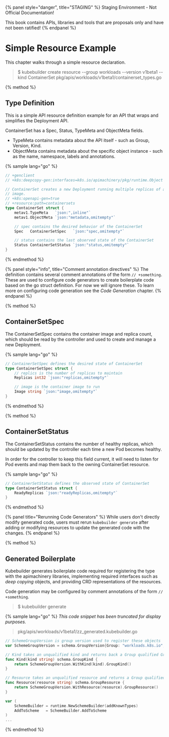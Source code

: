 {% panel style="danger", title="STAGING" %}
Staging Environment - Not Official Documentation!

This book contains APIs, libraries and tools that are proposals only and have not been ratified!
{% endpanel %}

# Simple Resource Example

This chapter walks through a simple resource declaration.

> $ kubebuilder create resource --group workloads --version v1beta1 --kind ContainerSet
> pkg/apis/workloads/v1beta1/containerset_types.go

{% method %}
## Type Definition

This is a simple API resource definition example for an API that wraps and simplifies the Deployment API.

ContainerSet has a Spec, Status, TypeMeta and ObjectMeta fields.

- TypeMeta contains metadata about the API itself - such as Group, Version, Kind.
- ObjectMeta contains metadata about the specific object instance - such as the name, namespace, labels and annotations.

{% sample lang="go" %}
```go
// +genclient
// +k8s:deepcopy-gen:interfaces=k8s.io/apimachinery/pkg/runtime.Object

// ContainerSet creates a new Deployment running multiple replicas of a single container with the given
// image.
// +k8s:openapi-gen=true
// +resource:path=containersets
type ContainerSet struct {
    metav1.TypeMeta   `json:",inline"`
    metav1.ObjectMeta `json:"metadata,omitempty"`

    // spec contains the desired behavior of the ContainerSet
    Spec   ContainerSetSpec   `json:"spec,omitempty"`

    // status contains the last observed state of the ContainerSet
    Status ContainerSetStatus `json:"status,omitempty"`
}
```
{% endmethod %}

{% panel style="info", title="Comment annotation directives" %}
The definition contains several comment annotations of the form `// +something`.  These are
used to configure code generators to create boilerplate code based on the go struct definition.  For
now we will ignore these.  To learn more on configuring code generation see the *Code Generation* chapter.
{% endpanel %}

{% method %}
## ContainerSetSpec

The ContainerSetSpec contains the container image and replica count, which should be read by
the controller and used to create and manage a new Deployment.

{% sample lang="go" %}
```go
// ContainerSetSpec defines the desired state of ContainerSet
type ContainerSetSpec struct {
    // replics is the number of replicas to maintain
    Replicas int32 `json:"replicas,omitempty"`

    // image is the container image to run
    Image string `json:"image,omitempty"`
}
```
{% endmethod %}

{% method %}
## ContainerSetStatus

The ContainerSetStatus contains the number of healthy replicas, which should be updated
by the controller each time a new Pod becomes healthy.

In order for the controller to keep this field current, it will need to listen for Pod events and map them
back to the owning ContainerSet resource.

{% sample lang="go" %}
```go
// ContainerSetStatus defines the observed state of ContainerSet
type ContainerSetStatus struct {
	ReadyReplicas `json:"readyReplicas,omitempty"`
}
```
{% endmethod %}

{% panel title="Rerunning Code Generators" %}
While users don't directly modify generated code, users must rerun `kubebuilder generate`
after adding or modifying resources to update the generated code with the changes.
{% endpanel %}

{% method %}
## Generated Boilerplate

Kubebuilder generates boilerplate code required for registering the type with the apimachinery libraries,
implementing required interfaces such as *deep copying* objects, and providing CRD representations of
the resources.

Code generation may be configured by comment annotations of the form `// +something`.

> $ kubebuilder generate

{% sample lang="go" %}
*This code snippet has been truncated for display purposes.*

> pkg/apis/workloads/v1beta1/zz_generated.kubebuilder.go

```go
// SchemeGroupVersion is group version used to register these objects
var SchemeGroupVersion = schema.GroupVersion{Group: "workloads.k8s.io", Version: "v1beta1"}

// Kind takes an unqualified kind and returns back a Group qualified GroupKind
func Kind(kind string) schema.GroupKind {
	return SchemeGroupVersion.WithKind(kind).GroupKind()
}

// Resource takes an unqualified resource and returns a Group qualified GroupResource
func Resource(resource string) schema.GroupResource {
	return SchemeGroupVersion.WithResource(resource).GroupResource()
}

var (
	SchemeBuilder = runtime.NewSchemeBuilder(addKnownTypes)
	AddToScheme   = SchemeBuilder.AddToScheme
)
...
```
{% endmethod %}

